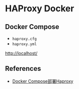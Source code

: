 # HAProxy Docker

## Docker Compose
- `haproxy.cfg`
- `haproxy.yml`

[http://localhost/](http://localhost/)

## References
- [Docker Compose部署Haproxy](https://www.ngui.cc/51cto/show-449516.html)